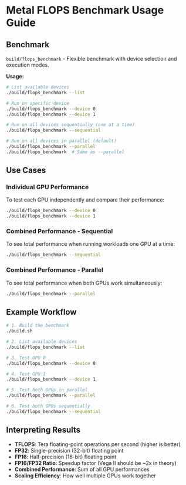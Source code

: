 # Metal FLOPS Benchmark Usage Guide

## Benchmark

`build/flops_benchmark` - Flexible benchmark with device selection and execution modes.

**Usage:**
```bash
# List available devices
./build/flops_benchmark --list

# Run on specific device
./build/flops_benchmark --device 0
./build/flops_benchmark --device 1

# Run on all devices sequentially (one at a time)
./build/flops_benchmark --sequential

# Run on all devices in parallel (default)
./build/flops_benchmark --parallel
./build/flops_benchmark  # Same as --parallel
```

## Use Cases

### Individual GPU Performance
To test each GPU independently and compare their performance:
```bash
./build/flops_benchmark --device 0
./build/flops_benchmark --device 1
```

### Combined Performance - Sequential
To see total performance when running workloads one GPU at a time:
```bash
./build/flops_benchmark --sequential
```

### Combined Performance - Parallel
To see total performance when both GPUs work simultaneously:
```bash
./build/flops_benchmark --parallel
```

## Example Workflow

```bash
# 1. Build the benchmark
./build.sh

# 2. List available devices
./build/flops_benchmark --list

# 3. Test GPU 0
./build/flops_benchmark --device 0

# 4. Test GPU 1
./build/flops_benchmark --device 1

# 5. Test both GPUs in parallel
./build/flops_benchmark --parallel

# 6. Test both GPUs sequentially
./build/flops_benchmark --sequential
```

## Interpreting Results

- **TFLOPS**: Tera floating-point operations per second (higher is better)
- **FP32**: Single-precision (32-bit) floating point
- **FP16**: Half-precision (16-bit) floating point
- **FP16/FP32 Ratio**: Speedup factor (Vega II should be ~2x in theory)
- **Combined Performance**: Sum of all GPU performances
- **Scaling Efficiency**: How well multiple GPUs work together
